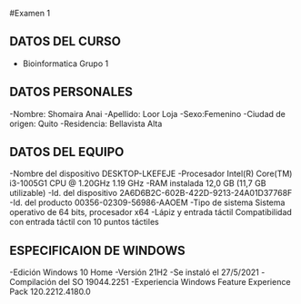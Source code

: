 #Examen 1 

## DATOS DEL CURSO 
- Bioinformatica  Grupo 1 
## DATOS PERSONALES
-Nombre: Shomaira Anai
-Apellido: Loor Loja 
-Sexo:Femenino
-Ciudad de origen: Quito 
-Residencia: Bellavista Alta
## DATOS DEL EQUIPO
-Nombre del dispositivo	DESKTOP-LKEFEJE
-Procesador	Intel(R) Core(TM) i3-1005G1 CPU @ 1.20GHz   1.19 GHz
-RAM instalada	12,0 GB (11,7 GB utilizable)
-Id. del dispositivo	2A6D6B2C-602B-422D-9213-24A01D37768F
-Id. del producto	00356-02309-56986-AAOEM
-Tipo de sistema	Sistema operativo de 64 bits, procesador x64
-Lápiz y entrada táctil	Compatibilidad con entrada táctil con 10 puntos táctiles
## ESPECIFICAION DE WINDOWS

-Edición	Windows 10 Home
-Versión	21H2
-Se instaló el	‎27/‎5/‎2021
-Compilación del SO	19044.2251
-Experiencia	Windows Feature Experience Pack 120.2212.4180.0
